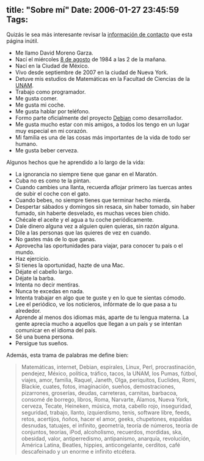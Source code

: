 title: "Sobre mí"
Date: 2006-01-27 23:45:59
Tags: 
---
<p> Quizás le sea más interesante revisar la <a href="http:///informacion-de-contacto" target="_blank">información de contacto</a> que esta página inútil.
</p>
<ul>
<li>Me llamo David Moreno Garza.</li>
<li>Nací el miércoles <a href="http://en.wikipedia.org/wiki/8_August" target="_blank">8 de agosto</a> de 1984 a las 2 de la mañana.</li>
<li>Nací en la Ciudad de México.</li>
<li>Vivo desde septiembre de 2007&#160;en la ciudad de Nueva York.</li>
<li>Detuve mis estudios de Matemáticas en la Facultad de Ciencias de la <a href="http://www.unam.mx/" target="_blank">UNAM</a>.</li>
<li>Trabajo como programador.</li>
<li>Me gusta comer.</li>
<li>Me gusta mi coche.</li>
<li>Me gusta hablar por teléfono.</li>
<li>Formo parte oficialmente del proyecto <a href="http://www.debian.org/" target="_blank">Debian</a> como desarrollador.</li>
<li>Me gusta mucho estar con mis amigos, a todos los tengo en un lugar muy especial en mi corazón.</li>
<li>Mi familia es una de las cosas más importantes de la vida de todo ser humano.</li>
<li>Me gusta beber cerveza.</li>
</ul>
<p>
Algunos hechos que he aprendido a lo largo de la vida:
</p>
<ul>
<li>La ignorancia no siempre tiene que ganar en el Maratón.</li>
<li>Cuba no es como te la pintan.</li>
<li>Cuando cambies una llanta, recuerda aflojar primero las tuercas antes de subir el coche con el gato.</li>
<li>Cuando bebes, no siempre tienes que terminar hecho mierda.</li>
<li>Despertar sábados y domingos sin resaca, sin haber tomado, sin haber fumado, sin haberte desvelado, es muchas veces bien chido.</li>
<li>Chécale el aceite y el agua a tu coche periódicamente.</li>
<li>Dale dinero alguna vez a alguien quien quieras, sin razón alguna.</li>
<li>Dile a las personas que las quieres de vez en cuando.</li>
<li>No gastes más de lo que ganas.</li>
<li>Aprovecha las oportunidades para viajar, para conocer tu país o el mundo.</li>
<li>Haz ejercicio.</li>
<li>Si tienes la oportunidad, hazte de una Mac.</li>
<li>Déjate el cabello largo.</li>
<li>Déjate la barba.</li>
<li>Intenta no decir mentiras.</li>
<li>Nunca te excedas en nada.</li>
<li>Intenta trabajar en algo que te guste y en lo que te sientas cómodo.</li>
<li>Lee el periódico, ve los noticieros, infórmate de lo que pasa a tu alrededor.</li>
<li>Aprende al menos dos idiomas más, aparte de tu lengua materna. La gente aprecia mucho a aquellos que llegan a un país y se intentan comunicar en el idioma del país.</li>
<li>Sé una buena persona.</li>
<li>Persigue tus sueños.</li>
</ul>
<p>
Además, esta trama de palabras me define bien:
</p>
<blockquote>Matemáticas, internet, Debian, espirales, Linux, Perl, procrastinación, pendejez, México, polí­tica, tráfico, tacos, la UNAM, los Pumas, fútbol, viajes, amor, familia, Raquel, Janeth, Olga, periquitos, Euclides, Romi, Blackie, cuates, fotos, imaginación, sueños, demostraciones, pizarrones, groserías, deudas, carreteras, carnitas, barbacoa, consomé de borrego, libros, Roma, Narvarte, Álamos, Nueva York, cerveza, Tecate, Heineken, música, mota, cabello rojo, inseguridad, seguridad, trabajo, llanto, izquierdismo, tenis, software libre, feeds, retos, acertijos, ñoños, hacer el amor, geeks, chupetones, espaldas desnudas, tatuajes, el infinito, geometría, teoría de números, teoría de conjuntos, teorías, iPod, alcoholismo, recuerdos, mordidas, ska, obesidad, valor, antiperredismo, antipanismo, anarquí­a, revolución, América Latina, Beatles, hippies, anticongelante, cerditos, café descafeinado y un enorme e infinito etcétera.</blockquote>
